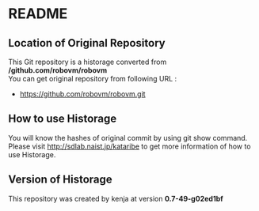 # README
## Location of Original Repository
This Git repository is a historage converted from **/github.com/robovm/robovm**  
You can get original repository from following URL :

- https://github.com/robovm/robovm.git

## How to use Historage
You will know the hashes of original commit by using git show command.  
Please visit <http://sdlab.naist.jp/kataribe> to get more information of how to use Historage.

## Version of Historage
This repository was created by kenja at version **0.7-49-g02ed1bf**
